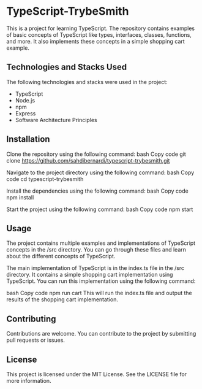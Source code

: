 # TypeScript-TrybeSmith
This is a project for learning TypeScript. The repository contains examples of basic concepts of TypeScript like types, interfaces, classes, functions, and more. It also implements these concepts in a simple shopping cart example.

## Technologies and Stacks Used
The following technologies and stacks were used in the project:
- TypeScript
- Node.js
- npm
- Express
- Software Architecture Principles



## Installation
Clone the repository using the following command:
bash
Copy code
git clone https://github.com/sahdibernardi/typescript-trybesmith.git

Navigate to the project directory using the following command:
bash
Copy code
cd typescript-trybesmith

Install the dependencies using the following command:
bash
Copy code
npm install

Start the project using the following command:
bash
Copy code
npm start

## Usage
The project contains multiple examples and implementations of TypeScript concepts in the /src directory. You can go through these files and learn about the different concepts of TypeScript.

The main implementation of TypeScript is in the index.ts file in the /src directory. It contains a simple shopping cart implementation using TypeScript. You can run this implementation using the following command:

bash
Copy code
npm run cart
This will run the index.ts file and output the results of the shopping cart implementation.

## Contributing
Contributions are welcome. You can contribute to the project by submitting pull requests or issues.

## License
This project is licensed under the MIT License. See the LICENSE file for more information.
